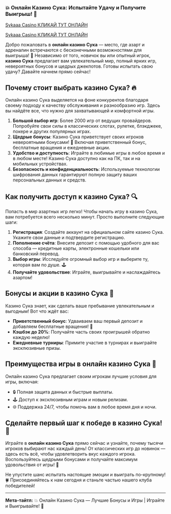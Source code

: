 ### 💥 Онлайн Казино Сука: Испытайте Удачу и Получите Выигрыш! 🎰
[Sykaaa Casino КЛИКАЙ ТУТ ОНЛАЙН](https://s-way-e.com/?source=sait&pid=223164)

[Sykaaa Casino КЛИКАЙ ТУТ ОНЛАЙН](https://s-way-e.com/?source=sait&pid=223164)


Добро пожаловать в **онлайн казино Сука** — место, где азарт и адреналин встречаются с бесконечными возможностями для выигрыша! 🎉 Независимо от того, новичок вы или опытный игрок, **казино Сука** предлагает вам увлекательный мир, полный ярких игр, невероятных бонусов и щедрых джекпотов. Готовы испытать свою удачу? Давайте начнем прямо сейчас!

## Почему стоит выбрать казино Сука? 🔥

Онлайн казино Сука выделяется на фоне конкурентов благодаря своему подходу к качеству обслуживания и разнообразию игр. Здесь вы найдёте все, что нужно для захватывающей и комфортной игры. 

1. **Большой выбор игр**: Более 2000 игр от ведущих провайдеров. Попробуйте свои силы в классических слотах, рулетке, блэкджеке, покере и других популярных играх.
2. **Щедрые бонусы**: Казино Сука приветствует своих игроков невероятными бонусами! 🎁 Включая приветственный бонус, бесплатные вращения и ежедневные акции.
3. **Удобство и доступность**: Играйте в любимые игры в любое время и в любом месте! Казино Сука доступно как на ПК, так и на мобильных устройствах.
4. **Безопасность и конфиденциальность**: Используемые технологии шифрования данных гарантируют полную защиту ваших персональных данных и средств.

## Как получить доступ к казино Сука? 🔍

Попасть в мир азартных игр легко! Чтобы начать игру в казино Сука, вам потребуется всего несколько минут. Просто выполните следующие шаги:

1. **Регистрация**: Создайте аккаунт на официальном сайте казино Сука. Укажите свои данные и подтвердите регистрацию.
2. **Пополнение счёта**: Внесите депозит с помощью удобного для вас способа — кредитные карты, электронные кошельки или банковский перевод.
3. **Выбор игры**: Исследуйте огромный выбор игр и выберите ту, которая вам по душе. 🕹️
4. **Получайте удовольствие**: Играйте, выигрывайте и наслаждайтесь азартом!

## Бонусы и акции в казино Сука 🎁

Казино Сука знает, как сделать ваше пребывание увлекательным и выгодным! Вот что ждёт вас:

- **Приветственный бонус**: Удваиваем ваш первый депозит и добавляем бесплатные вращения! 🎉
- **Кэшбэк до 20%**: Получайте часть своих проигрышей обратно каждую неделю!
- **Ежедневные турниры**: Примите участие в турнирах и выиграйте эксклюзивные призы.

## Преимущества игры в онлайн казино Сука 💎

Онлайн казино Сука предлагает своим игрокам лучшие условия для игры, включая:

- 🔒 Полная защита данных и быстрые выплаты.
- 🕹️ Доступ к эксклюзивным играм и новым релизам.
- 🌐 Поддержка 24/7, чтобы помочь вам в любое время дня и ночи.

## Сделайте первый шаг к победе в казино Сука! 🚀

Играйте в **онлайн казино Сука** прямо сейчас и узнайте, почему тысячи игроков выбирают нас каждый день! От классических игр до новинок — здесь есть всё, чтобы удовлетворить вкус каждого игрока. Воспользуйтесь щедрыми бонусами и получайте максимум удовольствия от игры! 🌟

Не упустите шанс испытать настоящие эмоции и выиграть по-крупному! 🍀 Присоединяйтесь к нам сегодня и станьте частью нашего клуба победителей!

---

**Мета-тайтл:** 💥 Онлайн Казино Сука — Лучшие Бонусы и Игры | Играйте и Выигрывайте! 🎰
